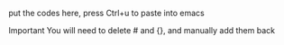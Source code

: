 put the codes here, press Ctrl+u to paste into emacs 

Important 
You will need to delete # and {}, and manually add them back
